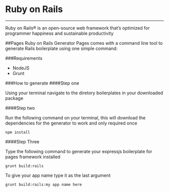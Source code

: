 # Ruby on Rails


---


Ruby on Rails® is an open-source web framework that’s optimized for programmer happiness and sustainable productivity


##Pages Ruby on Rails Generator
Pages comes with a command line tool to generate Rails boilerplate using one simple command:

###Requirements

* NodeJS
* Grunt


###How to generate
####Step one

Using your terminal navigate to the diretory boilerplates in your downloaded package


####Step two

Run the following command on your terminal, this will download the dependencies for the generator to work and only required once

```npm install```

####Step Three

Type the following command to generate your expressjs boilerplate for pages framework installed

```grunt build:rails```

To give your app name type it as the last argument

```grunt build:rails:my app name here```